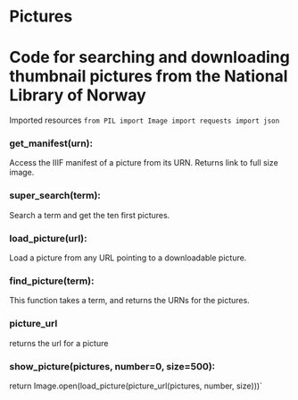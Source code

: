 # Pictures

# Code for searching and downloading thumbnail pictures from the National Library of Norway

Imported resources
``
from PIL import Image
import requests
import json
``

### get_manifest(urn):
Access the IIIF manifest of a picture from its URN. Returns link to full size image.

### super_search(term):
Search a term and get the ten first pictures.

### load_picture(url):
Load a picture from any URL pointing to a downloadable picture.

### find_picture(term):
This function takes a term, and returns the URNs for the pictures.

### picture_url
returns the url for a picture

### show_picture(pictures, number=0, size=500):
return Image.open(load_picture(picture_url(pictures, number, size)))`
